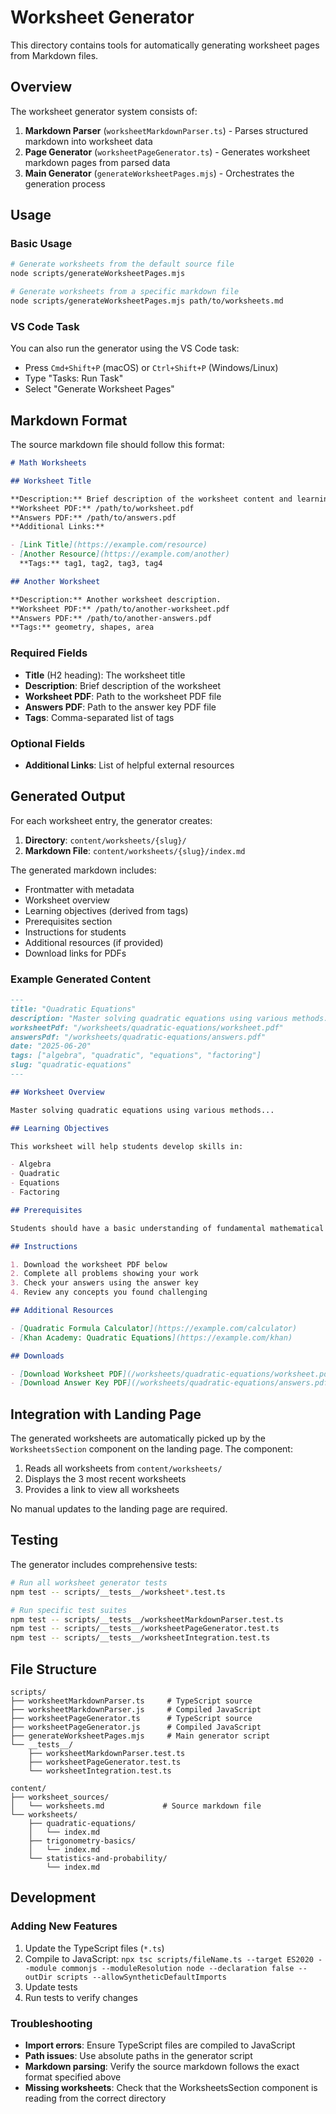 # Worksheet Generator

This directory contains tools for automatically generating worksheet pages from Markdown files.

## Overview

The worksheet generator system consists of:

1. **Markdown Parser** (`worksheetMarkdownParser.ts`) - Parses structured markdown into worksheet data
2. **Page Generator** (`worksheetPageGenerator.ts`) - Generates worksheet markdown pages from parsed data
3. **Main Generator** (`generateWorksheetPages.mjs`) - Orchestrates the generation process

## Usage

### Basic Usage

```bash
# Generate worksheets from the default source file
node scripts/generateWorksheetPages.mjs

# Generate worksheets from a specific markdown file
node scripts/generateWorksheetPages.mjs path/to/worksheets.md
```

### VS Code Task

You can also run the generator using the VS Code task:

- Press `Cmd+Shift+P` (macOS) or `Ctrl+Shift+P` (Windows/Linux)
- Type "Tasks: Run Task"
- Select "Generate Worksheet Pages"

## Markdown Format

The source markdown file should follow this format:

```markdown
# Math Worksheets

## Worksheet Title

**Description:** Brief description of the worksheet content and learning objectives.
**Worksheet PDF:** /path/to/worksheet.pdf
**Answers PDF:** /path/to/answers.pdf
**Additional Links:**

- [Link Title](https://example.com/resource)
- [Another Resource](https://example.com/another)
  **Tags:** tag1, tag2, tag3, tag4

## Another Worksheet

**Description:** Another worksheet description.
**Worksheet PDF:** /path/to/another-worksheet.pdf
**Answers PDF:** /path/to/another-answers.pdf
**Tags:** geometry, shapes, area
```

### Required Fields

- **Title** (H2 heading): The worksheet title
- **Description**: Brief description of the worksheet
- **Worksheet PDF**: Path to the worksheet PDF file
- **Answers PDF**: Path to the answer key PDF file
- **Tags**: Comma-separated list of tags

### Optional Fields

- **Additional Links**: List of helpful external resources

## Generated Output

For each worksheet entry, the generator creates:

1. **Directory**: `content/worksheets/{slug}/`
2. **Markdown File**: `content/worksheets/{slug}/index.md`

The generated markdown includes:

- Frontmatter with metadata
- Worksheet overview
- Learning objectives (derived from tags)
- Prerequisites section
- Instructions for students
- Additional resources (if provided)
- Download links for PDFs

### Example Generated Content

```markdown
---
title: "Quadratic Equations"
description: "Master solving quadratic equations using various methods..."
worksheetPdf: "/worksheets/quadratic-equations/worksheet.pdf"
answersPdf: "/worksheets/quadratic-equations/answers.pdf"
date: "2025-06-20"
tags: ["algebra", "quadratic", "equations", "factoring"]
slug: "quadratic-equations"
---

## Worksheet Overview

Master solving quadratic equations using various methods...

## Learning Objectives

This worksheet will help students develop skills in:

- Algebra
- Quadratic
- Equations
- Factoring

## Prerequisites

Students should have a basic understanding of fundamental mathematical concepts...

## Instructions

1. Download the worksheet PDF below
2. Complete all problems showing your work
3. Check your answers using the answer key
4. Review any concepts you found challenging

## Additional Resources

- [Quadratic Formula Calculator](https://example.com/calculator)
- [Khan Academy: Quadratic Equations](https://example.com/khan)

## Downloads

- [Download Worksheet PDF](/worksheets/quadratic-equations/worksheet.pdf)
- [Download Answer Key PDF](/worksheets/quadratic-equations/answers.pdf)
```

## Integration with Landing Page

The generated worksheets are automatically picked up by the `WorksheetsSection` component on the landing page. The component:

1. Reads all worksheets from `content/worksheets/`
2. Displays the 3 most recent worksheets
3. Provides a link to view all worksheets

No manual updates to the landing page are required.

## Testing

The generator includes comprehensive tests:

```bash
# Run all worksheet generator tests
npm test -- scripts/__tests__/worksheet*.test.ts

# Run specific test suites
npm test -- scripts/__tests__/worksheetMarkdownParser.test.ts
npm test -- scripts/__tests__/worksheetPageGenerator.test.ts
npm test -- scripts/__tests__/worksheetIntegration.test.ts
```

## File Structure

```
scripts/
├── worksheetMarkdownParser.ts     # TypeScript source
├── worksheetMarkdownParser.js     # Compiled JavaScript
├── worksheetPageGenerator.ts      # TypeScript source
├── worksheetPageGenerator.js      # Compiled JavaScript
├── generateWorksheetPages.mjs     # Main generator script
└── __tests__/
    ├── worksheetMarkdownParser.test.ts
    ├── worksheetPageGenerator.test.ts
    └── worksheetIntegration.test.ts

content/
├── worksheet_sources/
│   └── worksheets.md             # Source markdown file
└── worksheets/
    ├── quadratic-equations/
    │   └── index.md
    ├── trigonometry-basics/
    │   └── index.md
    └── statistics-and-probability/
        └── index.md
```

## Development

### Adding New Features

1. Update the TypeScript files (`*.ts`)
2. Compile to JavaScript: `npx tsc scripts/fileName.ts --target ES2020 --module commonjs --moduleResolution node --declaration false --outDir scripts --allowSyntheticDefaultImports`
3. Update tests
4. Run tests to verify changes

### Troubleshooting

- **Import errors**: Ensure TypeScript files are compiled to JavaScript
- **Path issues**: Use absolute paths in the generator script
- **Markdown parsing**: Verify the source markdown follows the exact format specified above
- **Missing worksheets**: Check that the WorksheetsSection component is reading from the correct directory
